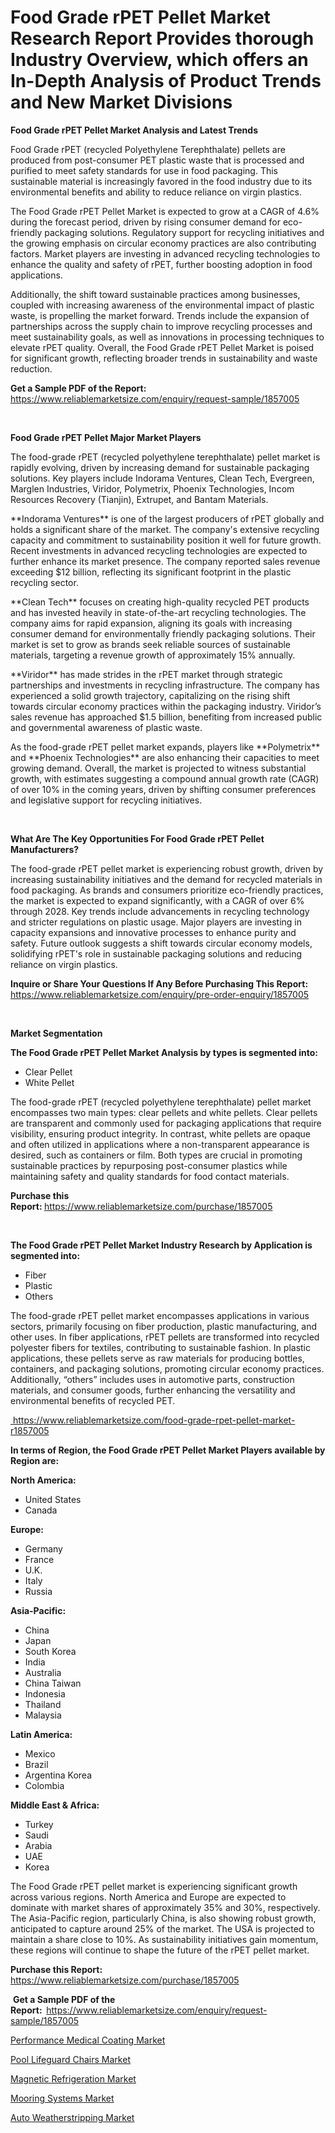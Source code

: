 <p><h1>Food Grade rPET Pellet Market Research Report Provides thorough Industry Overview, which offers an In-Depth Analysis of Product Trends and New Market Divisions</h1></p><p><strong>Food Grade rPET Pellet Market Analysis and Latest Trends</strong></p>
<p><p>Food Grade rPET (recycled Polyethylene Terephthalate) pellets are produced from post-consumer PET plastic waste that is processed and purified to meet safety standards for use in food packaging. This sustainable material is increasingly favored in the food industry due to its environmental benefits and ability to reduce reliance on virgin plastics.</p><p>The Food Grade rPET Pellet Market is expected to grow at a CAGR of 4.6% during the forecast period, driven by rising consumer demand for eco-friendly packaging solutions. Regulatory support for recycling initiatives and the growing emphasis on circular economy practices are also contributing factors. Market players are investing in advanced recycling technologies to enhance the quality and safety of rPET, further boosting adoption in food applications.</p><p>Additionally, the shift toward sustainable practices among businesses, coupled with increasing awareness of the environmental impact of plastic waste, is propelling the market forward. Trends include the expansion of partnerships across the supply chain to improve recycling processes and meet sustainability goals, as well as innovations in processing techniques to elevate rPET quality. Overall, the Food Grade rPET Pellet Market is poised for significant growth, reflecting broader trends in sustainability and waste reduction.</p></p>
<p><strong>Get a Sample PDF of the Report:&nbsp;</strong> <a href="https://www.reliablemarketsize.com/enquiry/request-sample/1857005?utm_campaign=1779&utm_medium=2&utm_source=Github&utm_content=ia&utm_term=20102024&utm_id=food-grade-rpet-pellet">https://www.reliablemarketsize.com/enquiry/request-sample/1857005</a></p>
<p>&nbsp;</p>
<p><strong>Food Grade rPET Pellet Major Market Players</strong></p>
<p><p>The food-grade rPET (recycled polyethylene terephthalate) pellet market is rapidly evolving, driven by increasing demand for sustainable packaging solutions. Key players include Indorama Ventures, Clean Tech, Evergreen, Marglen Industries, Viridor, Polymetrix, Phoenix Technologies, Incom Resources Recovery (Tianjin), Extrupet, and Bantam Materials.</p><p>**Indorama Ventures** is one of the largest producers of rPET globally and holds a significant share of the market. The company's extensive recycling capacity and commitment to sustainability position it well for future growth. Recent investments in advanced recycling technologies are expected to further enhance its market presence. The company reported sales revenue exceeding $12 billion, reflecting its significant footprint in the plastic recycling sector.</p><p>**Clean Tech** focuses on creating high-quality recycled PET products and has invested heavily in state-of-the-art recycling technologies. The company aims for rapid expansion, aligning its goals with increasing consumer demand for environmentally friendly packaging solutions. Their market is set to grow as brands seek reliable sources of sustainable materials, targeting a revenue growth of approximately 15% annually.</p><p>**Viridor** has made strides in the rPET market through strategic partnerships and investments in recycling infrastructure. The company has experienced a solid growth trajectory, capitalizing on the rising shift towards circular economy practices within the packaging industry. Viridor’s sales revenue has approached $1.5 billion, benefiting from increased public and governmental awareness of plastic waste.</p><p>As the food-grade rPET pellet market expands, players like **Polymetrix** and **Phoenix Technologies** are also enhancing their capacities to meet growing demand. Overall, the market is projected to witness substantial growth, with estimates suggesting a compound annual growth rate (CAGR) of over 10% in the coming years, driven by shifting consumer preferences and legislative support for recycling initiatives.</p></p>
<p>&nbsp;</p>
<p><strong>What Are The Key Opportunities For Food Grade rPET Pellet Manufacturers?</strong></p>
<p><p>The food-grade rPET pellet market is experiencing robust growth, driven by increasing sustainability initiatives and the demand for recycled materials in food packaging. As brands and consumers prioritize eco-friendly practices, the market is expected to expand significantly, with a CAGR of over 6% through 2028. Key trends include advancements in recycling technology and stricter regulations on plastic usage. Major players are investing in capacity expansions and innovative processes to enhance purity and safety. Future outlook suggests a shift towards circular economy models, solidifying rPET's role in sustainable packaging solutions and reducing reliance on virgin plastics.</p></p>
<p><strong>Inquire or Share Your Questions If Any Before Purchasing This Report:</strong> <a href="https://www.reliablemarketsize.com/enquiry/pre-order-enquiry/1857005?utm_campaign=1779&utm_medium=2&utm_source=Github&utm_content=ia&utm_term=20102024&utm_id=food-grade-rpet-pellet">https://www.reliablemarketsize.com/enquiry/pre-order-enquiry/1857005</a></p>
<p>&nbsp;</p>
<p><strong>Market Segmentation</strong></p>
<p><strong>The Food Grade rPET Pellet Market Analysis by types is segmented into:</strong></p>
<p><ul><li>Clear Pellet</li><li>White Pellet</li></ul></p>
<p><p>The food-grade rPET (recycled polyethylene terephthalate) pellet market encompasses two main types: clear pellets and white pellets. Clear pellets are transparent and commonly used for packaging applications that require visibility, ensuring product integrity. In contrast, white pellets are opaque and often utilized in applications where a non-transparent appearance is desired, such as containers or film. Both types are crucial in promoting sustainable practices by repurposing post-consumer plastics while maintaining safety and quality standards for food contact materials.</p></p>
<p><strong>Purchase this Report:&nbsp;</strong><a href="https://www.reliablemarketsize.com/purchase/1857005?utm_campaign=1779&utm_medium=2&utm_source=Github&utm_content=ia&utm_term=20102024&utm_id=food-grade-rpet-pellet">https://www.reliablemarketsize.com/purchase/1857005</a></p>
<p>&nbsp;</p>
<p><strong>The Food Grade rPET Pellet Market Industry Research by Application is segmented into:</strong></p>
<p><ul><li>Fiber</li><li>Plastic</li><li>Others</li></ul></p>
<p><p>The food-grade rPET pellet market encompasses applications in various sectors, primarily focusing on fiber production, plastic manufacturing, and other uses. In fiber applications, rPET pellets are transformed into recycled polyester fibers for textiles, contributing to sustainable fashion. In plastic applications, these pellets serve as raw materials for producing bottles, containers, and packaging solutions, promoting circular economy practices. Additionally, “others” includes uses in automotive parts, construction materials, and consumer goods, further enhancing the versatility and environmental benefits of recycled PET.</p></p>
<p><a href="https://www.reliablemarketsize.com/food-grade-rpet-pellet-market-r1857005?utm_campaign=1779&utm_medium=2&utm_source=Github&utm_content=ia&utm_term=20102024&utm_id=food-grade-rpet-pellet">&nbsp;https://www.reliablemarketsize.com/food-grade-rpet-pellet-market-r1857005</a></p>
<p><strong>In terms of Region, the Food Grade rPET Pellet Market Players available by Region are:</strong></p>
<p>
    <p> <strong> North America: </strong>
        <ul>
            <li>United States</li>
            <li>Canada</li>
        </ul>
        </p> 
    <p> <strong> Europe: </strong>
        <ul>
            <li>Germany</li>
            <li>France</li>
            <li>U.K.</li>
            <li>Italy</li>
            <li>Russia</li>
        </ul>
        </p> 
    <p> <strong> Asia-Pacific: </strong>
        <ul>
            <li>China</li>
            <li>Japan</li>
            <li>South Korea</li>
            <li>India</li>
            <li>Australia</li>
            <li>China Taiwan</li>
            <li>Indonesia</li>
            <li>Thailand</li>
            <li>Malaysia</li>
        </ul>
        </p> 
    <p> <strong> Latin America: </strong>
        <ul>
            <li>Mexico</li>
            <li>Brazil</li>
            <li>Argentina Korea</li>
            <li>Colombia</li>
        </ul>
        </p> 
    <p> <strong> Middle East & Africa: </strong>
        <ul>
            <li>Turkey</li>
            <li>Saudi</li>
            <li>Arabia</li>
            <li>UAE</li>
            <li>Korea</li>
        </ul>
    </p>
    </p>
<p><p>The Food Grade rPET pellet market is experiencing significant growth across various regions. North America and Europe are expected to dominate with market shares of approximately 35% and 30%, respectively. The Asia-Pacific region, particularly China, is also showing robust growth, anticipated to capture around 25% of the market. The USA is projected to maintain a share close to 10%. As sustainability initiatives gain momentum, these regions will continue to shape the future of the rPET pellet market.</p></p>
<p><strong>Purchase this Report: </strong><a href="https://www.reliablemarketsize.com/purchase/1857005?utm_campaign=1779&utm_medium=2&utm_source=Github&utm_content=ia&utm_term=20102024&utm_id=food-grade-rpet-pellet">https://www.reliablemarketsize.com/purchase/1857005</a></p>
<p>&nbsp;<strong>Get a Sample PDF of the Report:&nbsp;&nbsp;</strong><a href="https://www.reliablemarketsize.com/enquiry/request-sample/1857005?utm_campaign=1779&utm_medium=2&utm_source=Github&utm_content=ia&utm_term=20102024&utm_id=food-grade-rpet-pellet">https://www.reliablemarketsize.com/enquiry/request-sample/1857005</a></p>
<p><strong></strong></p>
<p><p><a href="https://github.com/WashimHussain441/Market-Research-Report-List-1/blob/main/performance-medical-coating-market.md?utm_campaign=1779&utm_medium=2&utm_source=Github&utm_content=ia&utm_term=20102024&utm_id=food-grade-rpet-pellet">Performance Medical Coating Market</a></p><p><a href="https://issuu.com/reportprime-2/docs/pool-lifeguard-chairs-market-size-2_8f0efd68c7df9b?utm_campaign=1779&utm_medium=2&utm_source=Github&utm_content=ia&utm_term=20102024&utm_id=food-grade-rpet-pellet">Pool Lifeguard Chairs Market</a></p><p><a href="https://www.linkedin.com/pulse/magnetic-refrigeration-market-size-share-analysis-growth-hzopf?utm_campaign=1779&utm_medium=2&utm_source=Github&utm_content=ia&utm_term=20102024&utm_id=food-grade-rpet-pellet">Magnetic Refrigeration Market</a></p><p><a href="https://www.linkedin.com/pulse/market-forecasting-change-global-mooring-systems-dynamics-cc1df?utm_campaign=1779&utm_medium=2&utm_source=Github&utm_content=ia&utm_term=20102024&utm_id=food-grade-rpet-pellet">Mooring Systems Market</a></p><p><a href="https://www.linkedin.com/pulse/auto-weatherstripping-spectrum-usage-patterns-sector-evolution-z8tve?utm_campaign=1779&utm_medium=2&utm_source=Github&utm_content=ia&utm_term=20102024&utm_id=food-grade-rpet-pellet">Auto Weatherstripping Market</a></p></p>